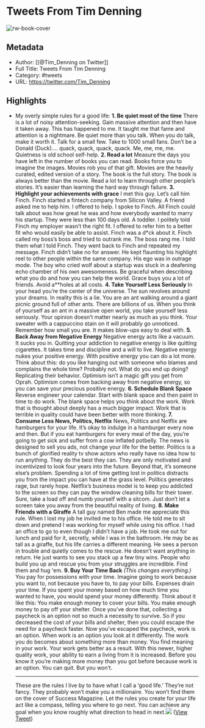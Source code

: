 # Tweets From Tim Denning

![rw-book-cover](https://pbs.twimg.com/profile_images/1760794427331948545/XXYtQTw4.jpg)

## Metadata
- Author: [[@Tim_Denning on Twitter]]
- Full Title: Tweets From Tim Denning
- Category: #tweets
- URL: https://twitter.com/Tim_Denning

## Highlights
- My overly simple rules for a good life:
  **1. Be quiet most of the time**
  There is a lot of noisy attention-seeking. 
  Gain massive attention and then have it taken away. This has happened to me. It taught me that fame and attention is a nightmare.
  Be quiet more than you talk. When you do talk, make it worth it. Talk for a small few. Take to 1000 small fans.
  Don’t be a Donald (Duck)…. quack, quack, quack, quack. Me, me, me, me.
  Quietness is old school self-help.
  **2. Read a lot**
  Measure the days you have left in the number of books you can read.
  Books force you to imagine the images. Movies rob you of that gift. Movies are the heavily curated, edited version of a story. The book is the full story. 
  The book is always better than the movie.
  Read a lot to learn through other people’s stories. It’s easier than learning the hard way through failure.
  **3. Highlight your achievements with grace**
  I met this guy. Let’s call him Finch. 
  Finch started a fintech company from Silicon Valley. A friend asked me to help him. I offered to help. I spoke to Finch. 
  All Finch could talk about was how great he was and how everybody wanted to marry his startup. They were less than 100 days old. A toddler.
  I politely told Finch my employer wasn’t the right fit. I offered to refer him to a better fit who would easily be able to assist.
  Finch was a d*ck about it. 
  Finch called my boss’s boss and tried to outrank me. 
  The boss rang me. I told them what I told Finch. They went back to Finch and repeated my message. Finch didn’t take no for answer.
  He kept flaunting his highlight reel to other people within the same company. 
  His ego was in outrage mode. The boy who cried wolf about a startup was stuck in a deafening echo chamber of his own awesomeness.
  Be graceful when describing what you do and how you can help the world. Grace buys you a lot of friends.
  Avoid a**holes at all costs.
  **4. Take Yourself Less Seriously**
  In your head you’re the center of the universe. 
  The sun revolves around your dreams. In reality this is a lie. You are an ant walking around a giant picnic ground full of other ants. There are billions of us.
  When you think of yourself as an ant in a massive open world, you take yourself less seriously. 
  Your opinion doesn’t matter nearly as much as you think. Your sweater with a cappuccino stain on it will probably go unnoticed.
  Remember how small you are. It makes blow-ups easy to deal with.
  **5. Back Away from Negative Energy**
  Negative energy acts like a vacuum. It sucks you in. 
  Quitting your addiction to negative energy is like quitting cigarettes. It takes time and discipline and a will to live.
  Negative energy nukes your positive energy.
  With positive energy you can do a lot more. Think about this: do you like hanging out with someone who blames and complains the whole time? Probably not. What do you end up doing? Replicating their behavior.
  Optimism isn’t a magic gift you get from Oprah.
  Optimism comes from backing away from negative energy, so you can save your precious positive energy.
  **6. Schedule Blank Space**
  Reverse engineer your calendar. 
  Start with blank space and then paint in time to do work. The blank space helps you think about the work. 
  Work that is thought about deeply has a much bigger impact. Work that is terrible in quality could have been better with more thinking.
  **7. Consume Less News, Politics, Netflix**
  News, Politics and Netflix are hamburgers for your life.
  It’s okay to indulge in a hamburger every now and then. But if you eat hamburgers for every meal of the day, you’re going to get sick and suffer from a cow inflated potbelly.
  The news is designed to sell you ads, not change your life for the better.
  Politics is a bunch of glorified reality tv show actors who really have no idea how to run anything. 
  They do the best they can. They are only motivated and incentivized to look four years into the future. Beyond that, it’s someone else’s problem. 
  Spending a lot of time getting lost in politics distracts you from the impact you can have at the grass level. Politics generates rage, but rarely hope.
  Netflix’s business model is to keep you addicted to the screen so they can pay the window cleaning bills for their tower.
  Sure, take a load off and numb yourself with a sitcom. Just don’t let a screen take you away from the beautiful reality of living.
  **8. Make Friends with a Giraffe**
  A tall guy named Ben made me appreciate this rule. 
  When I lost my job he invited me to his office. He told me to sit down and pretend I was working for myself while using his office. 
  I had an office to go to even though I didn’t have a job. He took me out for lunch and paid for it, secretly, while I was in the bathroom.
  He may be as tall as a giraffe, but his life carries a different meaning. 
  He sees a person in trouble and quietly comes to the rescue. He doesn’t want anything in return. He just wants to see you stack up a few tiny wins.
  People who build you up and rescue you from your struggles are incredible. Find them and hug 'em.
  **9. Buy Your Time Back**
  *(This changes everything.)*
  You pay for possessions with your time.
  Imagine going to work because you want to, not because you have to, to pay your bills. Expenses drain your time.
  If you spent your money based on how much time you wanted to have, you would spend your money differently. Think about it like this:
  You make enough money to cover your bills. You make enough money to pay off your shelter. 
  Once you’ve done that, collecting a paycheck is an option not so much a necessity to survive. 
  So if you decreased the cost of your bills and shelter, then you could escape the need for a paycheck faster. 
  Now you’ve escaped the paycheck, work is an option.
  When work is an option you look at it differently.
  The work you do becomes about something more than money. You find meaning in your work. Your work gets better as a result. 
  With this newer, higher quality work, your ability to earn a living from it is increased.
  Before you know it you’re making more money than you got before because work is an option. You can quit. But you won’t.
  - - -
  These are the rules I live by to have what I call a ‘good life.’ 
  They’re not fancy. They probably won’t make you a millionaire. You won’t find them on the cover of Success Magazine.
  Let the rules you create for your life act like a compass, telling you where to go next. You can achieve any goal when you know roughly what direction to head in next.<img src='https://pbs.twimg.com/media/GHeq1Mva0AAs764.jpg'/> ([View Tweet](https://twitter.com/Tim_Denning/status/1763144616164126992))
